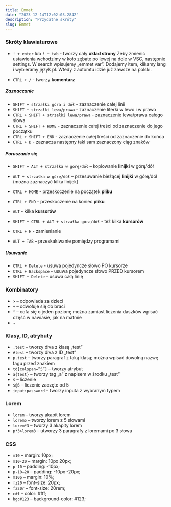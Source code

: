 ```yaml
---
title: Emmet
date: "2023-12-14T12:02:03.284Z"
description: "Przydatne skróty"
slug: Emmet
---
```


### Skróty klawiaturowe

- `! + enter` lub `! + tab`  - tworzy cały **układ strony**
Żeby zmienić ustawienia wchodzimy w koło zębate po lewej na dole w VSC, następnie settings. W search wpisujemy „emmet var”. Dodajemy item, klikamy lang i wybieramy język pl. Wtedy z automtu idzie już zawsze na polski.

- `CTRL + /` - tworzy **komentarz**

##### Zaznaczanie

- `SHIFT + strzałki góra i dół` - zaznaczenie całej linii
- `SHIFT + strzałki lewa/prawa` - zaznaczenie literki w lewo i w prawo
- `CTRL + SHIFT + strzałki lewa/prawa` - zaznaczenie lewa/prawa całego słowa
- `CTRL + SHIFT + HOME` - zaznaczenie całej treści od zaznaczenie do jego początku
- `CTRL + SHIFT + END` - zaznaczenie całej treści od zaznaczenie do końca
- `CTRL + D` - zaznacza następny taki sam zaznaczony ciąg znaków

##### Poruszanie się

- `SHIFT + ALT + strzałka w górę/dół` – kopiowanie **linijki** w górę/dół
- `ALT + strzałka w górę/dół` – przesuwanie bieżącej **linijki** w górę/dół (można zaznaczyć kilka linijek)

- `CTRL + HOME` - przeskoczenie na początek **pliku**
- `CTRL + END` - przeskoczenie na koniec **pliku**

- `ALT` - kilka **kursorów**
- `SHIFT + CTRL + ALT + strzałka góra/dół` - też kilka **kursorów**
- `CTRL + H` - zamienianie 
- `ALT + TAB` – przeskakiwanie pomiędzy programami

##### Usuwanie

- `CTRL + Delete` - usuwa pojedyncze słowo PO kursorze
- `CTRL + Backspace` - usuwa pojedyncze słowo PRZED kursorem
- `SHIFT + Delete` - usuwa całą linię

### Kombinatory 

- `>` – odpowiada za dzieci
- `+` – odwołuje się do braci
- `^` – cofa się o jeden poziom; można zamiast liczenia daszków wpisać część w nawiasie, jak na matmie
- `~`

### Klasy, ID, atrybuty

- `.test` – tworzy diva z klasą „test”
- `#test` – tworzy diva z ID „test”
- `p.test` – tworzy paragraf z taką klasą; można wpisać dowolną nazwę tagu przed znakiem
- `td[colspan=”5”]` – tworzy atrybut
- `a{test}` – tworzy tag „a” z napisem w środku „test”
- `$` – liczenie
- `$@5` – liczenie zaczęte od 5
- `input:password` – tworzy inputa z wybranym typem

### Lorem

- `lorem` – tworzy akapit lorem
- `lorem5` – tworzy lorem z 5 słowami
- `lorem*3` – tworzy 3 akapity lorem
- `p*3>lorem3` – utworzy 3 paragrafy z loremami po 3 słowa

### CSS

- `m10` – margin: 10px;
- `m10-20` – margin: 10px 20px;
- `p-10` – padding: -10px;
- `p-10—20` – padding: -10px -20px;
- `m10p` – margin: 10%;
- `fz20` – font-size: 20px;
- `fz20r` – font-size: 20rem;
- `c#f` – color: #fff;
- `bgc#123` – background-color: #123;
